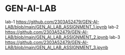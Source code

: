 # GEN-AI-LAB
lab-1 https://github.com/2303A52479/GEN-AI-LAB/blob/main/GEN_AI_LAB_ASSIGNMENT_1.ipynb
lab-2 https://github.com/2303A52479/GEN-AI-LAB/blob/main/GEN_AI_LAB_ASSIGNMENT_2.ipynb
lab-3 https://github.com/2303A52479/GEN-AI-LAB/blob/main/GEN_AI_LAB_ASSIGNMENT_3.ipynb
